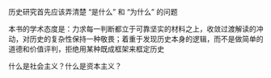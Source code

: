 
历史研究首先应该弄清楚 “是什么” 和 “为什么” 的问题

本书的学术态度是：力求每一判断都立于可靠坚实的材料之上，收敛过渡解读的冲动，对历史的复杂性保持一种敬畏；着重于发现历史本身的逻辑，而不是做简单的道德和价值评判，拒绝用某种既成框架来框定历史



什么是社会主义？什么是资本主义？


